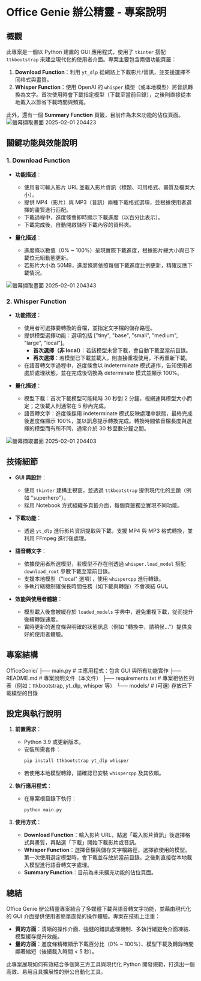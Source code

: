 # Office Genie 辦公精靈 - 專案說明

## 概觀
此專案是一個以 Python 建置的 GUI 應用程式，使用了 `tkinter` 搭配 `ttkbootstrap` 來建立現代化的使用者介面。專案主要包含兩個功能頁籤：
1. **Download Function**：利用 `yt_dlp` 從網路上下載影片/音訊，並支援選擇不同格式與畫質。
2. **Whisper Function**：使用 OpenAI 的 `whisper` 模型（或本地模型）將音訊轉換為文字。首次使用時會下載指定模型（下載至當前目錄），之後則直接從本地載入以節省下載時間與頻寬。

此外，還有一個 **Summary Function** 頁籤，目前作為未來功能的佔位頁面。
![螢幕擷取畫面 2025-02-01 204423](https://hackmd.io/_uploads/Sk5rD9jdkx.jpg)


## 關鍵功能與效能說明

### 1. Download Function
- **功能描述**：
  - 使用者可輸入影片 URL 並載入影片資訊（標題、可用格式、畫質及檔案大小）。
  - 提供 MP4（影片）與 MP3（音訊）兩種下載格式選項，並根據使用者選擇的畫質進行匹配。
  - 下載過程中，進度條會即時顯示下載進度（以百分比表示）。
  - 下載完成後，自動開啟儲存下載內容的資料夾。
  
- **量化描述**：
  - 進度條以數值（0% ~ 100%）呈現實際下載進度，根據影片總大小與已下載位元組動態更新。
  - 若影片大小為 50MB，進度條將依照每個下載進度比例更新，精確反應下載情況。

![螢幕擷取畫面 2025-02-01 204343](https://hackmd.io/_uploads/S1xHv9o_1x.jpg)


### 2. Whisper Function
- **功能描述**：
  - 使用者可選擇要轉換的音檔，並指定文字檔的儲存路徑。
  - 提供模型選擇功能：選項包括 ["tiny", "base", "small", "medium", "large", "local"]。
    - **首次選擇（非 local）**：若該模型未曾下載，會自動下載至當前目錄。
    - **再次選擇**：若模型已下載並載入，則直接重複使用，不再重新下載。
  - 在語音轉文字過程中，進度條會以 indeterminate 模式運作，告知使用者處於處理狀態，並在完成後切換為 determinate 模式並顯示 100%。
  
- **量化描述**：
  - 模型下載：首次下載模型可能耗時 30 秒到 2 分鐘，視網速與模型大小而定；之後載入則通常在 5 秒內完成。
  - 語音轉文字：進度條採用 indeterminate 模式反映處理中狀態，最終完成後進度條顯示 100%，並以訊息提示轉換完成。轉換時間依音檔長度與選擇的模型而有所不同，通常介於 30 秒至數分鐘之間。

![螢幕擷取畫面 2025-02-01 204403](https://hackmd.io/_uploads/ryBrvcju1x.jpg)


## 技術細節
- **GUI 與設計**：
  - 使用 `tkinter` 建構主視窗，並透過 `ttkbootstrap` 提供現代化的主題（例如 "superhero"）。
  - 採用 Notebook 方式組織多頁籤介面，每個頁籤獨立實現不同功能。
  
- **下載功能**：
  - 透過 `yt_dlp` 進行影片資訊提取與下載，支援 MP4 與 MP3 格式轉換，並利用 FFmpeg 進行後處理。
  
- **語音轉文字**：
  - 依據使用者所選模型，若模型不存在則透過 `whisper.load_model` 搭配 `download_root` 參數下載至當前目錄。
  - 支援本地模型（"local" 選項），使用 `whispercpp` 進行轉錄。
  - 多執行緒機制確保長時間任務（如下載與轉錄）不會凍結 GUI。
  
- **效能與使用者體驗**：
  - 模型載入後會被緩存於 `loaded_models` 字典中，避免重複下載，從而提升後續轉錄速度。
  - 實時更新的進度條與明確的狀態訊息（例如 "轉換中，請稍候..."）提供良好的使用者體驗。

## 專案結構


OfficeGenie/ 
├── main.py # 主應用程式：包含 GUI 與所有功能實作 
├── README.md # 專案說明文件（本文件） 
├── requirements.txt # 專案相依性列表（例如：ttkbootstrap, yt_dlp, whisper 等） 
└── models/ # (可選) 存放已下載模型的目錄

## 設定與執行說明
1. **前置需求**：
   - Python 3.9 或更新版本。
   - 安裝所需套件：
     ```bash
     pip install ttkbootstrap yt_dlp whisper
     ```
   - 若使用本地模型轉錄，請確認已安裝 `whispercpp` 及其依賴。

2. **執行應用程式**：
   - 在專案根目錄下執行：
     ```bash
     python main.py
     ```

3. **使用方式**：
   - **Download Function**：輸入影片 URL，點選「載入影片資訊」後選擇格式與畫質，再點選「下載」開始下載影片或音訊。
   - **Whisper Function**：選擇音檔與儲存文字檔路徑，選擇欲使用的模型。第一次使用選定模型時，會下載並存放於當前目錄，之後則直接從本地載入模型進行語音轉文字處理。
   - **Summary Function**：目前為未來擴充功能的佔位頁面。

## 總結
Office Genie 辦公精靈專案結合了多媒體下載與語音轉文字功能，並藉由現代化的 GUI 介面提供使用者簡單直覺的操作體驗。專案在技術上注重：
- **質的方面**：清晰的操作介面、強健的錯誤處理機制、多執行緒避免介面凍結、模型緩存提升效能。
- **量的方面**：進度條精確顯示下載百分比（0% ~ 100%）、模型下載及轉錄時間顯著縮短（後續載入時間 < 5 秒）。

此專案展現如何有效結合多個第三方工具與現代化 Python 開發規範，打造出一個高效、易用且具擴展性的辦公自動化工具。

